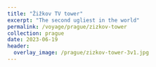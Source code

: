 ```yaml
---
title: "Žižkov TV tower"
excerpt: "The second ugliest in the world"
permalink: /voyage/prague/zizkov-tower
collection: prague
date: 2023-06-19
header:
  overlay_image: /prague/zizkov-tower-3v1.jpg
---
```

